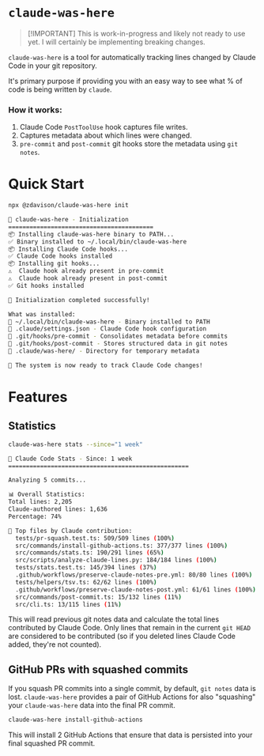 # `claude-was-here`

>[!IMPORTANT] This is work-in-progress and likely not ready to use yet. I will certainly be implementing breaking changes.

`claude-was-here` is a tool for automatically tracking lines changed by Claude Code in your git repository.

It's primary purpose if providing you with an easy way to see what % of code is being written by `claude`.

### How it works:

1. Claude Code `PostToolUse` hook captures file writes.
2. Captures metadata about which lines were changed.
3. `pre-commit` and `post-commit` git hooks store the metadata using `git notes`.

# Quick Start

```bash
npx @zdavison/claude-was-here init
```

```bash
🤖 claude-was-here - Initialization
=========================================
📦 Installing claude-was-here binary to PATH...
✅ Binary installed to ~/.local/bin/claude-was-here
📦 Installing Claude Code hooks...
✅ Claude Code hooks installed
📦 Installing git hooks...
⚠️  Claude hook already present in pre-commit
⚠️  Claude hook already present in post-commit
✅ Git hooks installed

🎉 Initialization completed successfully!

What was installed:
📁 ~/.local/bin/claude-was-here - Binary installed to PATH
📁 .claude/settings.json - Claude Code hook configuration
📁 .git/hooks/pre-commit - Consolidates metadata before commits
📁 .git/hooks/post-commit - Stores structured data in git notes
📁 .claude/was-here/ - Directory for temporary metadata

🚀 The system is now ready to track Claude Code changes!
```

# Features

## Statistics

```bash
claude-was-here stats --since="1 week"
```

```bash
🤖 Claude Code Stats - Since: 1 week
===================================================

Analyzing 5 commits...

📊 Overall Statistics:
Total lines: 2,205
Claude-authored lines: 1,636
Percentage: 74%

📁 Top files by Claude contribution:
  tests/pr-squash.test.ts: 509/509 lines (100%)
  src/commands/install-github-actions.ts: 377/377 lines (100%)
  src/commands/stats.ts: 190/291 lines (65%)
  src/scripts/analyze-claude-lines.py: 184/184 lines (100%)
  tests/stats.test.ts: 145/394 lines (37%)
  .github/workflows/preserve-claude-notes-pre.yml: 80/80 lines (100%)
  tests/helpers/tsv.ts: 62/62 lines (100%)
  .github/workflows/preserve-claude-notes-post.yml: 61/61 lines (100%)
  src/commands/post-commit.ts: 15/132 lines (11%)
  src/cli.ts: 13/115 lines (11%)
```

This will read previous git notes data and calculate the total lines contributed by Claude Code.
Only lines that remain in the current `git HEAD` are considered to be contributed (so if you deleted lines Claude Code added, they're not counted).

## GitHub PRs with squashed commits

If you squash PR commits into a single commit, by default, `git notes` data is lost.
`claude-was-here` provides a pair of GitHub Actions for also "squashing" your `claude-was-here` data into the final PR commit.

```bash
claude-was-here install-github-actions
```

This will install 2 GitHub Actions that ensure that data is persisted into your final squashed PR commit.
